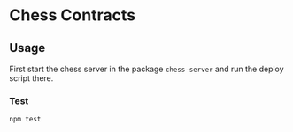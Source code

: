 # Chess Contracts

## Usage

First start the chess server in the package `chess-server` and run the deploy script there.

### Test

```
npm test
```
